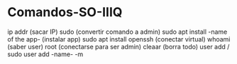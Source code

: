 # Comandos-SO-IIIQ

ip addr (sacar IP)
sudo (convertir comando a admin)
sudo apt install -name of the app- (instalar app)
sudo apt install openssh (conectar virtual)
whoami (saber user)
root (conectarse para ser admin)
cleaar (borra todo)
user add / sudo user add -name- -m
